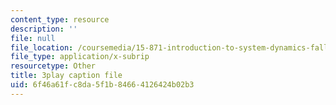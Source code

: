 ```yaml
---
content_type: resource
description: ''
file: null
file_location: /coursemedia/15-871-introduction-to-system-dynamics-fall-2013/6f46a61fc8da5f1b84664126424b02b3_AnTwZVviXyY.vtt
file_type: application/x-subrip
resourcetype: Other
title: 3play caption file
uid: 6f46a61f-c8da-5f1b-8466-4126424b02b3
---
```

